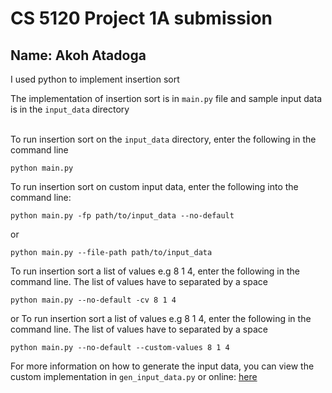 # CS 5120 Project 1A submission


## Name: **Akoh Atadoga**


I used python to implement insertion sort

The implementation of insertion sort is in `main.py` file and sample input data is in the `input_data` directory <br> <br>

To run insertion sort on the `input_data` directory, enter the following in the command line
```
python main.py
```

To run insertion sort on custom input data, enter the following into the command line:
```
python main.py -fp path/to/input_data --no-default
```
or 
```
python main.py --file-path path/to/input_data
```

To run insertion sort a list of values e.g 8 1 4, enter the following in the command line. The list of values have to separated by a space
```
python main.py --no-default -cv 8 1 4
```
or 
To run insertion sort a list of values e.g 8 1 4, enter the following in the command line. The list of values have to separated by a space
```
python main.py --no-default --custom-values 8 1 4
```
For more information on how to generate the input data, you can view the custom implementation in `gen_input_data.py` or online: [here](https://repl.it/@AkohAtadoga/generatedataset)
